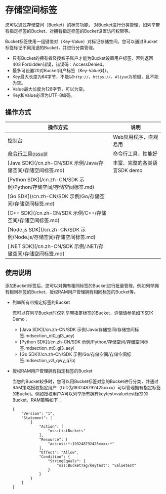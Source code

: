 # 存储空间标签

您可以通过存储空间（Bucket）的标签功能， 对Bucket进行分类管理，如列举带有指定标签的Bucket、对拥有指定标签的Bucket设置访问权限等。

Bucket标签使用一组键值对（Key-Value）对标记存储空间，您可以通过Bucket标签标记不同用途的Bucket，并进行分类管理。

-   只有Bucket的拥有者及授权子账户才能为Bucket设置用户标签，否则返回403 Forbidden错误，错误码：AccessDenied。
-   最多可设置20对Bucket用户标签（Key-Value对）。
-   Key最大长度为64字节，不能以`http://`、`https://`、`Aliyun`为前缀，且不能为空。
-   Value最大长度为128字节，可以为空。
-   Key和Value必须为UTF-8编码。

## 操作方式

|操作方式|说明|
|----|--|
|[控制台](/cn.zh-CN/控制台用户指南/存储空间管理/基础设置/设置存储空间标签.md)|Web应用程序，直观易用|
|[命令行工具ossutil](/cn.zh-CN/常用工具/命令行工具ossutil/常用命令/bucket-tagging（存储空间标签）.md)|命令行工具，性能好|
|[Java SDK](/cn.zh-CN/SDK 示例/Java/存储空间/存储空间标签.md)|丰富、完整的各类语言SDK demo|
|[Python SDK](/cn.zh-CN/SDK 示例/Python/存储空间/存储空间标签.md)|
|[Go SDK](/cn.zh-CN/SDK 示例/Go/存储空间/存储空间标签.md)|
|[C++ SDK](/cn.zh-CN/SDK 示例/C++/存储空间/存储空间标签.md)|
|[Node.js SDK](/cn.zh-CN/SDK 示例/Node.js/存储空间/存储空间标签.md)|
|[.NET SDK](/cn.zh-CN/SDK 示例/.NET/存储空间/存储空间标签.md)|

## 使用说明

添加Bucket标签后，您可以对拥有相同标签的Bucket进行批量管理，例如列举拥有相同标签的Bucket、授权RAM用户管理拥有相同标签的Bucket等。

-   列举所有带指定标签的Bucket

    您可以在列举Bucket时仅列举带指定标签的Bucket，详情请参见如下SDK Demo：

    -   [Java SDK](/cn.zh-CN/SDK 示例/Java/存储空间/存储空间标签.mdsection_nt0_gl3_aey)
    -   [Python SDK](/cn.zh-CN/SDK 示例/Python/存储空间/存储空间标签.mdsection_nt0_gl3_aey)
    -   [Go SDK](/cn.zh-CN/SDK 示例/Go/存储空间/存储空间标签.mdsection_vzl_qwy_q7p)
-   授权RAM用户管理拥有指定标签的Bucket

    当您的Bucket较多时，您可以用Bucket标签对您的Bucket进行分类，并通过RAM策略授权指定用户（UID为193248792425xxxx）可以管理拥有指定标签的Bucket。例如授权用户A可以列举所有拥有keytest=valuetest标签的Bucket，RAM策略如下：

    ```
    {
        "Version": "1",
        "Statement": [
            {
                "Action": [
                    "oss:ListBuckets"
                ],
                "Resource": [
                    "acs:oss:*:193248792425xxxx:*"
                ],
                "Effect": "Allow",
                "Condition": {
                    "StringEquals": {
                        "oss:BucketTag/keytest": "valuetest"
                    }
                }
            }
        ]
    }
    ```


